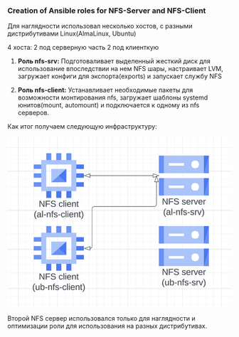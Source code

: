 ### Creation of Ansible roles for NFS-Server and NFS-Client

Для наглядности использовал несколько хостов, с разными дистрибутивами Linux(AlmaLinux, Ubuntu) 

4 хоста:
2 под серверную часть
2 под клиенткую 


1. **Роль nfs-srv:**
Подготоваливает выделенный жесткий диск для использование впоследствии на нем NFS шары, настраивает LVM, загружает конфиги для экспорта(exports) и запускает службу NFS

2. **Роль nfs-client:**
Устанавливает необходимые пакеты для возможности монтирования nfs, загружает шаблоны systemd юнитов(mount, automount) и подключается к одному из nfs серверов.


Как итог получаем следующую инфраструктуру:

![Scheme](nfs_scheme.png)

Второй NFS сервер использовался только для наглядности и оптимизации роли для использования на разных дистрибутивах.